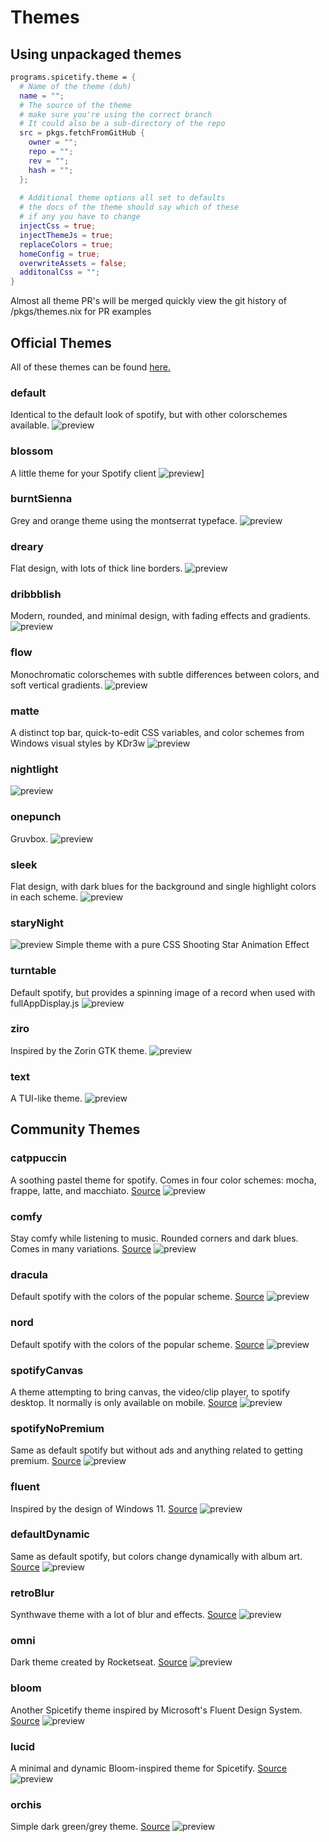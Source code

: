 # Themes
## Using unpackaged themes
```nix
programs.spicetify.theme = {
  # Name of the theme (duh)
  name = "";
  # The source of the theme
  # make sure you're using the correct branch
  # It could also be a sub-directory of the repo
  src = pkgs.fetchFromGitHub {
    owner = "";
    repo = "";
    rev = "";
    hash = "";
  };
  
  # Additional theme options all set to defaults
  # the docs of the theme should say which of these 
  # if any you have to change
  injectCss = true;
  injectThemeJs = true;
  replaceColors = true;
  homeConfig = true;
  overwriteAssets = false;
  additonalCss = "";
}
```

Almost all theme PR's will be merged quickly
view the git history of /pkgs/themes.nix for PR examples



## Official Themes
All of these themes can be found [here.](https://github.com/spicetify/spicetify-themes)
### default
Identical to the default look of spotify, but with other colorschemes available.
![preview](https://github.com/spicetify/spicetify-themes/blob/master/Default/ocean.png)
### blossom
A little theme for your Spotify client
![preview](https://github.com/spicetify/spicetify-themes/blob/master/Blossom/images/home.png)]
### burntSienna
Grey and orange theme using the montserrat typeface.
![preview](https://github.com/spicetify/spicetify-themes/blob/master/BurntSienna/screenshot.png)
### dreary
Flat design, with lots of thick line borders.
![preview](https://github.com/spicetify/spicetify-themes/blob/master/Dreary/bib.png)
### dribbblish
Modern, rounded, and minimal design, with fading effects and gradients.
![preview](https://github.com/spicetify/spicetify-themes/blob/master/Dribbblish/base.png)
### flow
Monochromatic colorschemes with subtle differences between colors, and soft vertical gradients.
![preview](https://raw.githubusercontent.com/spicetify/spicetify-themes/master/Flow/screenshots/ocean.png)
### matte 
A distinct top bar, quick-to-edit CSS variables, and color schemes from Windows visual styles by KDr3w
![preview](https://github.com/spicetify/spicetify-themes/blob/master/Matte/screenshots/queue.png)
### nightlight
![preview](https://github.com/spicetify/spicetify-themes/blob/master/Nightlight/screenshots/nightlight.png)
### onepunch
Gruvbox.
![preview](https://github.com/spicetify/spicetify-themes/blob/master/Onepunch/screenshots/dark_home.png)
### sleek
Flat design, with dark blues for the background and single highlight colors in each scheme.
![preview](https://github.com/spicetify/spicetify-themes/blob/master/Sleek/bladerunner.png)
### staryNight
![preview](https://github.com/spicetify/spicetify-themes/blob/master/StarryNight/images/base.png)
Simple theme with a pure CSS Shooting Star Animation Effect
### turntable
Default spotify, but provides a spinning image of a record when used with fullAppDisplay.js
![preview](https://github.com/spicetify/spicetify-themes/blob/master/Turntable/screenshots/fad.png)
### ziro
Inspired by the Zorin GTK theme.
![preview](https://raw.githubusercontent.com/schnensch0/ziro/main/preview/album-blue-dark.png)
### text
A TUI-like theme.
![preview](https://raw.githubusercontent.com/spicetify/spicetify-themes/master/text/screenshots/Spotify.png)

## Community Themes
### catppuccin
A soothing pastel theme for spotify. Comes in four color schemes: mocha, frappe, latte, and macchiato. [Source](https://github.com/catppuccin/spicetify)
![preview](https://github.com/catppuccin/spicetify/blob/main/assets/preview.webp)
### comfy
Stay comfy while listening to music. Rounded corners and dark blues. Comes in many variations. [Source](https://github.com/Comfy-Themes/Spicetify)
![preview](https://github.com/Comfy-Themes/Spicetify/blob/main/images/color-schemes/comfy.png)
### dracula
Default spotify with the colors of the popular scheme. [Source](https://github.com/Darkempire78/Dracula-Spicetify)
![preview](https://github.com/Darkempire78/Dracula-Spicetify/blob/master/screenshot.png)
### nord
Default spotify with the colors of the popular scheme. [Source](https://github.com/Tetrax-10/Nord-Spotify)
![preview](https://raw.githubusercontent.com/Tetrax-10/Nord-Spotify/master/assets/nord/libx/libx-home-page.png)
### spotifyCanvas
A theme attempting to bring canvas, the video/clip player, to spotify desktop. It normally is only available on mobile. [Source](https://github.com/itsmeow/Spicetify-Canvas)
![preview](https://camo.githubusercontent.com/c1c042a751f8277cd31f0091fac874f5841d31e969483af1134e964a44ec0cb5/68747470733a2f2f692e696d6775722e636f6d2f6275647263454e2e676966)
### spotifyNoPremium
Same as default spotify but without ads and anything related to getting premium. [Source](https://github.com/Daksh777/SpotifyNoPremium)
![preview](https://camo.githubusercontent.com/7d8bea70db4173dd0bebffbf777695da77547c24173a48b898b2d1167c1114bf/68747470733a2f2f692e696d6775722e636f6d2f6b4566664479382e706e67)
### fluent
Inspired by the design of Windows 11. [Source](https://github.com/williamckha/spicetify-fluent)
![preview](https://github.com/williamckha/spicetify-fluent/blob/master/screenshots/dark-1.png)
### defaultDynamic
Same as default spotify, but colors change dynamically with album art. [Source](https://github.com/JulienMaille/spicetify-dynamic-theme)
![preview](https://github.com/JulienMaille/spicetify-dynamic-theme/blob/main/preview.gif)
### retroBlur
Synthwave theme with a lot of blur and effects. [Source](https://github.com/Motschen/Retroblur)
![preview](https://github.com/Motschen/Retroblur/blob/main/preview/playlist.png)
### omni
Dark theme created by Rocketseat. [Source](https://github.com/getomni/spicetify)
![preview](https://github.com/getomni/spicetify/blob/main/screenshot.png)
### bloom
Another Spicetify theme inspired by Microsoft's Fluent Design System. [Source](https://github.com/nimsandu/spicetify-bloom)
![preview](https://github.com/sanoojes/Spicetify-Lucid/blob/main/assets/images/lucid-control-nav.png)
### lucid
A minimal and dynamic Bloom-inspired theme for Spicetify. [Source](https://github.com/sanoojes/Spicetify-Lucid)
![preview](https://github.com/nimsandu/spicetify-bloom/blob/main/images/dark.png)
### orchis
Simple dark green/grey theme. [Source](https://github.com/canbeardig/Spicetify-Orchis-Colours-v2)
![preview](https://github.com/canbeardig/Spicetify-Orchis-Colours-v2/blob/main/screenshot.png)

